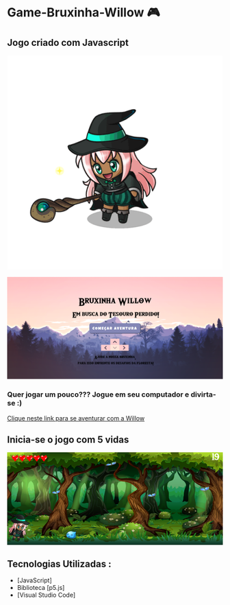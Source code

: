 # Game-Bruxinha-Willow  :video_game: 


## Jogo criado com Javascript


<p align="center">
  <img width="600" height="500" src="https://github.com/adrianysouzaa/Game-Bruxinha-Willow/blob/master/bruxinha%20willow.gif">
</p>



![tela inicial](https://github.com/adrianysouzaa/Game-Bruxinha-Willow/blob/master/telaInicial-game.png)




### Quer jogar um pouco??? Jogue em seu computador e divirta-se :)

[Clique neste link para se aventurar com a Willow](https://editor.p5js.org/adrianysouzaa/present/HAB5y7FK1)


## Inicia-se o jogo com 5 vidas 

![teladogame](https://github.com/adrianysouzaa/Game-Bruxinha-Willow/blob/master/jogo.png)


## Tecnologias Utilizadas :

* [JavaScript]
* Biblioteca [p5.js]
* [Visual Studio Code]


